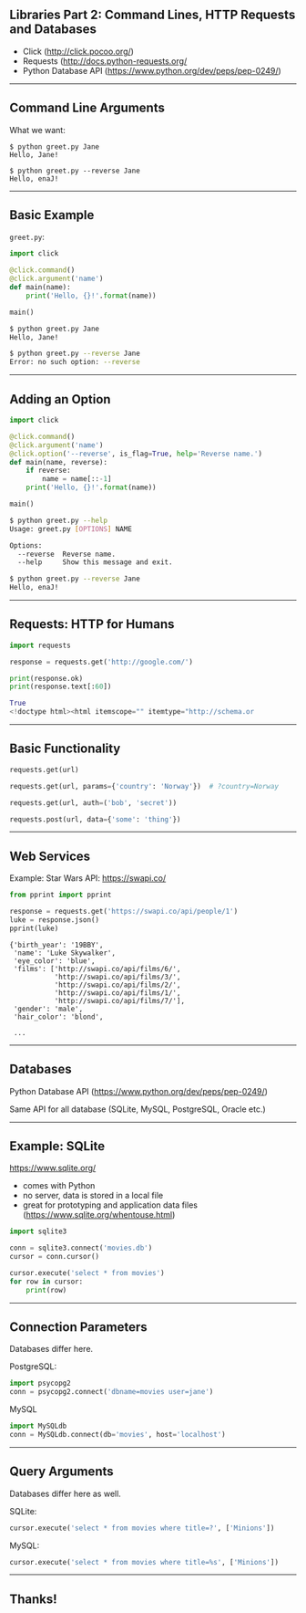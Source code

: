 ## Libraries Part 2: Command Lines, HTTP Requests and Databases

* Click (http://click.pocoo.org/)
* Requests (http://docs.python-requests.org/
* Python Database API (https://www.python.org/dev/peps/pep-0249/)


---
## Command Line Arguments

What we want:

```
$ python greet.py Jane
Hello, Jane!
```

```
$ python greet.py --reverse Jane
Hello, enaJ!
```


---
## Basic Example

`greet.py`:

```python
import click

@click.command()
@click.argument('name')
def main(name):
    print('Hello, {}!'.format(name))

main()
```

```bash
$ python greet.py Jane
Hello, Jane!
```

```bash
$ python greet.py --reverse Jane
Error: no such option: --reverse
```


---
## Adding an Option

```python
import click

@click.command()
@click.argument('name')
@click.option('--reverse', is_flag=True, help='Reverse name.')
def main(name, reverse):
    if reverse:
        name = name[::-1]
    print('Hello, {}!'.format(name))

main()
```

```bash
$ python greet.py --help
Usage: greet.py [OPTIONS] NAME

Options:
  --reverse  Reverse name.
  --help     Show this message and exit.
```

```bash
$ python greet.py --reverse Jane
Hello, enaJ!
```


---
## Requests: HTTP for Humans

```python
import requests

response = requests.get('http://google.com/')

print(response.ok)
print(response.text[:60])
```

```python
True
<!doctype html><html itemscope="" itemtype="http://schema.or
```


---
## Basic Functionality

```python
requests.get(url)
```

```python
requests.get(url, params={'country': 'Norway'})  # ?country=Norway
```

```python
requests.get(url, auth=('bob', 'secret'))
```

```python
requests.post(url, data={'some': 'thing'})
```


---
## Web Services

Example: Star Wars API: https://swapi.co/

```python
from pprint import pprint

response = requests.get('https://swapi.co/api/people/1')
luke = response.json()
pprint(luke)
```

```
{'birth_year': '19BBY',
 'name': 'Luke Skywalker',
 'eye_color': 'blue',
 'films': ['http://swapi.co/api/films/6/',
           'http://swapi.co/api/films/3/',
           'http://swapi.co/api/films/2/',
           'http://swapi.co/api/films/1/',
           'http://swapi.co/api/films/7/'],
 'gender': 'male',
 'hair_color': 'blond',

 ...
```


---
## Databases

Python Database API (https://www.python.org/dev/peps/pep-0249/)

Same API for all database (SQLite, MySQL, PostgreSQL, Oracle etc.)


---
## Example: SQLite

https://www.sqlite.org/

* comes with Python
* no server, data is stored in a local file
* great for prototyping and application data files (https://www.sqlite.org/whentouse.html)

```python
import sqlite3

conn = sqlite3.connect('movies.db')
cursor = conn.cursor()

cursor.execute('select * from movies')
for row in cursor:
    print(row)
```


---
## Connection Parameters

Databases differ here.

PostgreSQL:

```python
import psycopg2
conn = psycopg2.connect('dbname=movies user=jane')
```

MySQL

```python
import MySQLdb
conn = MySQLdb.connect(db='movies', host='localhost')
```


---
## Query Arguments

Databases differ here as well.

SQLite:

```python
cursor.execute('select * from movies where title=?', ['Minions'])
```

MySQL:

```python
cursor.execute('select * from movies where title=%s', ['Minions'])
```


---
## Thanks!
